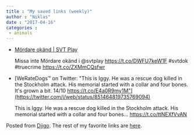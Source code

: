 ```yaml
---
title : "My saved links (weekly)"
author : "Niklas"
date : "2017-04-16"
categories : 
 - animals
---
```


- [Mördare okänd | SVT Play](https://www.svtplay.se/video/13147299/mordare-okand/dox-mordare-okand-avsnitt-1)
    
    Missa inte Mördare okänd i @svtplay https://t.co/DWFU7keW1F #svtdok #truecrime https://t.co/ZXMmCQsfwr
    
    
- [WeRateDogs™ on Twitter: "This is Iggy. He was a rescue dog killed in the Stockholm attack. His memorial started with a collar and four bones. It's grown a bit. 14/10 https://t.co/E4a0R9my1M"](https://twitter.com/i/web/status/851464819735769094)
    
    This is Iggy. He was a rescue dog killed in the Stockholm attack. His memorial started with a collar and four bones… https://t.co/ttNEXfVvAN
    

Posted from [Diigo](https://www.diigo.com). The rest of my favorite links are [here](https://www.diigo.com/user/npivic).

